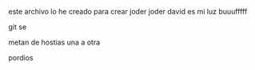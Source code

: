 este archivo lo he creado para crear 
joder
joder
david es mi luz
buuufffff

git se 


metan de hostias una a otra



pordios
